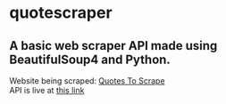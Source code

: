 # quotescraper

## A basic web scraper API made using BeautifulSoup4 and Python.

Website being scraped: [Quotes To Scrape](https://quotes.toscrape.com)<br>
API is live at [this link](https://w0lfw1tz.herokuapp.com)

